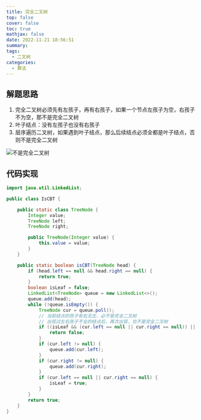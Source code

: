 ```yaml
---
title: 完全二叉树
top: false
cover: false
toc: true
mathjax: false
date: 2022-11-21 18:56:51
summary:
tags:
  - 二叉树
categories:
  - 算法
---
```


## 解题思路

1. 完全二叉树必须先有左孩子，再有右孩子，如果一个节点左孩子为空，右孩子不为空，那不是完全二叉树
2. 叶子结点：没有左孩子也没有右孩子
3. 层序遍历二叉树，如果遇到叶子结点，那么后续结点必须全都是叶子结点，否则不是完全二叉树

![不是完全二叉树](https://asset.cloudinary.com/dvs6iclxp/455d347b6a5cf8be053fa8c6a55ab487)

## 代码实现

```java
import java.util.LinkedList;

public class IsCBT {

    public static class TreeNode {
        Integer value;
        TreeNode left;
        TreeNode right;

        public TreeNode(Integer value) {
            this.value = value;
        }
    }

    public static boolean isCBT(TreeNode head) {
        if (head.left == null && head.right == null) {
            return true;
        }
        boolean isLeaf = false;
        LinkedList<TreeNode> queue = new LinkedList<>();
        queue.add(head);
        while (!queue.isEmpty()) {
            TreeNode cur = queue.poll();
            // 当前结点的孩子有右无左，必不是完全二叉树
            // 出现过左右孩子不全的结点后，再次出现，也不是完全二叉树
            if ((isLeaf && (cur.left == null || cur.right == null)) || (cur.left == null && cur.right != null)) {
                return false;
            }
            if (cur.left != null) {
                queue.add(cur.left);
            }
            if (cur.right != null) {
                queue.add(cur.right);
            }
            if (cur.left == null || cur.right == null) {
                isLeaf = true;
            }
        }
        return true;
    }
}
```
